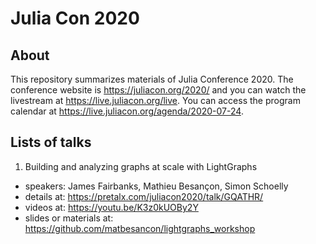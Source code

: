 # Julia Con 2020

## About

This repository summarizes materials of Julia Conference 2020. The conference website is
https://juliacon.org/2020/ and you can watch the livestream at
https://live.juliacon.org/live. You can access the program calendar at https://live.juliacon.org/agenda/2020-07-24.

## Lists of talks

1. Building and analyzing graphs at scale with LightGraphs

* speakers: James Fairbanks, Mathieu Besançon, Simon Schoelly
* details at: https://pretalx.com/juliacon2020/talk/GQATHR/
* videos at: https://youtu.be/K3z0kUOBy2Y
* slides or materials at: https://github.com/matbesancon/lightgraphs_workshop


